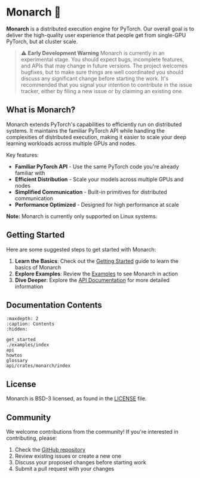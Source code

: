 # Monarch 🦋

**Monarch** is a distributed execution engine for PyTorch. Our overall goal is
to deliver the high-quality user experience that people get from single-GPU
PyTorch, but at cluster scale.

> ⚠️ **Early Development Warning** Monarch is currently in an experimental
> stage. You should expect bugs, incomplete features, and APIs that may change
> in future versions. The project welcomes bugfixes, but to make sure things are
> well coordinated you should discuss any significant change before starting the
> work. It's recommended that you signal your intention to contribute in the
> issue tracker, either by filing a new issue or by claiming an existing one.

## What is Monarch?

Monarch extends PyTorch's capabilities to efficiently run on distributed systems. It maintains the familiar PyTorch API while handling the complexities of distributed execution, making it easier to scale your deep learning workloads across multiple GPUs and nodes.

Key features:
- **Familiar PyTorch API** - Use the same PyTorch code you're already familiar with
- **Efficient Distribution** - Scale your models across multiple GPUs and nodes
- **Simplified Communication** - Built-in primitives for distributed communication
- **Performance Optimized** - Designed for high performance at scale

**Note:** Monarch is currently only supported on Linux systems.

## Getting Started

Here are some suggested steps to get started with Monarch:

1. **Learn the Basics**: Check out the [Getting Started](get_started) guide to learn the basics of Monarch
2. **Explore Examples**: Review the [Examples](./examples/index) to see Monarch in action
3. **Dive Deeper**: Explore the [API Documentation](api) for more detailed information

## Documentation Contents

```{toctree}
:maxdepth: 2
:caption: Contents
:hidden:

get_started
./examples/index
api
howtos
glossary
api/crates/monarch/index
```

## License

Monarch is BSD-3 licensed, as found in the [LICENSE](https://github.com/pytorch-labs/monarch/blob/main/LICENSE) file.

## Community

We welcome contributions from the community! If you're interested in contributing, please:

1. Check the [GitHub repository](https://github.com/pytorch-labs/monarch)
2. Review existing issues or create a new one
3. Discuss your proposed changes before starting work
4. Submit a pull request with your changes
